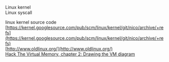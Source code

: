 Linux kernel  
Linux syscall

linux kernel source code
[https://kernel.googlesource.com/pub/scm/linux/kernel/git/nico/archive/+refs](https://kernel.googlesource.com/pub/scm/linux/kernel/git/nico/archive/+refs)  
[http://www.oldlinux.org/](http://www.oldlinux.org/)  
[Hack The Virtual Memory, chapter 2: Drawing the VM diagram](https://blog.holbertonschool.com/hack-the-virtual-memory-drawing-the-vm-diagram/)  
